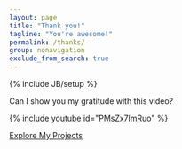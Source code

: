 ```yaml
---
layout: page
title: "Thank you!"
tagline: "You're awesome!"
permalink: /thanks/
group: nonavigation
exclude_from_search: true
---
```

{% include JB/setup %}

Can I show you my gratitude with this video?

{% include youtube id="PMsZx7lmRuo" %}

<div class="form-element center-block">
<a class="btn btn-default" href="/projects/all">Explore My Projects</a>
</div>
